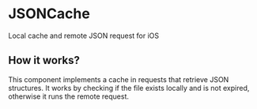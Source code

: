 JSONCache
=========

Local cache and remote JSON request for iOS

How it works?
-------------
This component implements a cache in requests that retrieve JSON structures. It works by checking if the file exists locally and is not expired, otherwise it runs the remote request.
